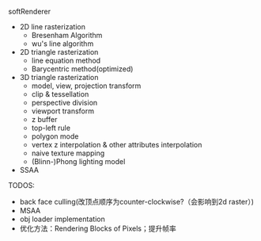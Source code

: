 softRenderer

* 2D line rasterization
  * Bresenham Algorithm
  * wu's line algorithm
* 2D triangle rasterization
  * line equation method
  * Barycentric method(optimized)
* 3D triangle rasterization
  * model, view, projection transform
  * clip & tessellation
  * perspective division
  * viewport transform
  * z buffer
  * top-left rule
  * polygon mode
  * vertex z interpolation & other attributes interpolation
  * naive texture mapping
  * (Blinn-)Phong lighting model
* SSAA

TODOS:
* back face culling(改顶点顺序为counter-clockwise?（会影响到2d raster）)
* MSAA
* obj loader implementation
* 优化方法：Rendering Blocks of Pixels；提升帧率
